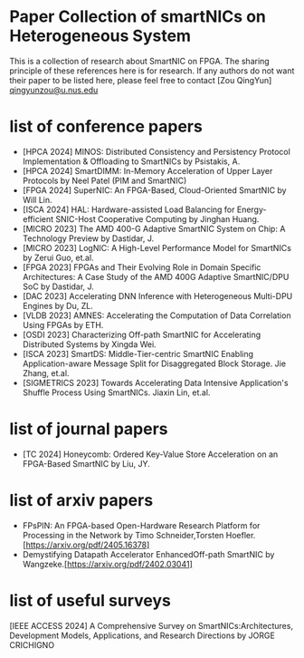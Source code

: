 # Paper Collection of smartNICs on Heterogeneous System
This is a collection of research about SmartNIC on FPGA. The sharing principle of these references here is for research. If any authors do not want their paper to be listed here, please feel free to contact [Zou QingYun] qingyunzou@u.nus.edu

# list of conference papers
* [HPCA 2024] MINOS: Distributed Consistency and Persistency Protocol Implementation & Offloading to SmartNICs by Psistakis, A.
* [HPCA 2024] SmartDIMM: In-Memory Acceleration of Upper Layer Protocols by Neel Patel (PIM and SmartNIC)
* [FPGA 2024] SuperNIC: An FPGA-Based, Cloud-Oriented SmartNIC by Will Lin.
* [ISCA 2024] HAL: Hardware-assisted Load Balancing for Energy-efficient SNIC-Host Cooperative Computing by Jinghan Huang.
* [MICRO 2023] The AMD 400-G Adaptive SmartNIC System on Chip: A Technology Preview by Dastidar, J.
* [MICRO 2023] LogNIC: A High-Level Performance Model for SmartNICs by Zerui Guo, et.al.
* [FPGA 2023] FPGAs and Their Evolving Role in Domain Specific Architectures: A Case Study of the AMD 400G Adaptive SmartNIC/DPU SoC by Dastidar, J.
* [DAC 2023]  Accelerating DNN Inference with Heterogeneous Multi-DPU Engines by Du, ZL.
* [VLDB 2023] AMNES: Accelerating the Computation of Data Correlation Using FPGAs by ETH.
* [OSDI 2023] Characterizing Off-path SmartNIC for Accelerating Distributed Systems by Xingda Wei.
* [ISCA 2023] SmartDS: Middle-Tier-centric SmartNIC Enabling Application-aware Message Split for Disaggregated Block Storage. Jie Zhang, et.al.
* [SIGMETRICS 2023] Towards Accelerating Data Intensive Application's Shuffle Process Using SmartNICs. Jiaxin Lin, et.al.


# list of journal papers
* [TC 2024] Honeycomb: Ordered Key-Value Store Acceleration on an FPGA-Based SmartNIC by Liu, JY.

# list of arxiv papers
* FPsPIN: An FPGA-based Open-Hardware Research Platform for Processing in the Network by Timo Schneider,Torsten Hoefler.[https://arxiv.org/pdf/2405.16378]
* Demystifying Datapath Accelerator EnhancedOff-path SmartNIC by Wangzeke.[https://arxiv.org/pdf/2402.03041]

# list of useful surveys
[IEEE ACCESS 2024] A Comprehensive Survey on SmartNICs:Architectures, Development Models, Applications, and Research Directions by JORGE CRICHIGNO
 

